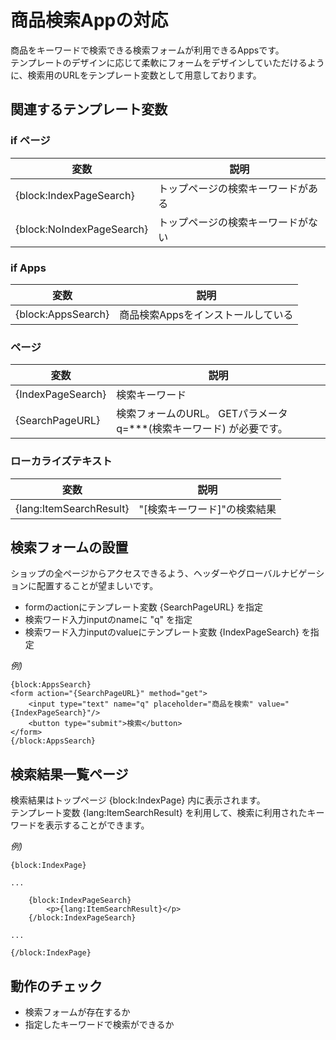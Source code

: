 # 商品検索Appの対応

商品をキーワードで検索できる検索フォームが利用できるAppsです。  
テンプレートのデザインに応じて柔軟にフォームをデザインしていただけるように、検索用のURLをテンプレート変数として用意しております。

## 関連するテンプレート変数

### if ページ

| 変数 | 説明 |
|-----|-----|
| {block:IndexPageSearch} | トップページの検索キーワードがある |
| {block:NoIndexPageSearch} | トップページの検索キーワードがない |

### if Apps

| 変数 | 説明 |
|-----|-----|
| {block:AppsSearch} | 商品検索Appsをインストールしている |

### ページ

| 変数 | 説明 |
|-----|-----|
| {IndexPageSearch} | 検索キーワード |
| {SearchPageURL} | 検索フォームのURL。 GETパラメータ q=***(検索キーワード) が必要です。|

### ローカライズテキスト

| 変数 | 説明 |
|-----|-----|
| {lang:ItemSearchResult} | "[検索キーワード]"の検索結果 |


## 検索フォームの設置

ショップの全ページからアクセスできるよう、ヘッダーやグローバルナビゲーションに配置することが望ましいです。 

 - formのactionにテンプレート変数 {SearchPageURL} を指定
 - 検索ワード入力inputのnameに "q" を指定
 - 検索ワード入力inputのvalueにテンプレート変数 {IndexPageSearch} を指定

*例)*

```
{block:AppsSearch}
<form action="{SearchPageURL}" method="get">
	<input type="text" name="q" placeholder="商品を検索" value="{IndexPageSearch}"/>
	<button type="submit">検索</button>
</form>
{/block:AppsSearch}
```

## 検索結果一覧ページ

検索結果はトップページ {block:IndexPage} 内に表示されます。  
テンプレート変数 {lang:ItemSearchResult} を利用して、検索に利用されたキーワードを表示することができます。

*例)*

```
{block:IndexPage}

...

	{block:IndexPageSearch}
		<p>{lang:ItemSearchResult}</p>
	{/block:IndexPageSearch}
	
...

{/block:IndexPage}
```


## 動作のチェック
- 検索フォームが存在するか
- 指定したキーワードで検索ができるか
